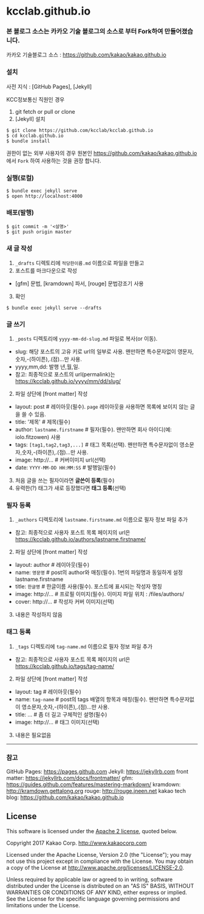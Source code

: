 kcclab.github.io
==============

### 본 블로그 소스는 카카오 기술 블로그의 소스로 부터 Fork하여 만들어졌습니다.
카카오 기술블로그 소스 : <https://github.com/kakao/kakao.github.io>

### 설치
사전 지식 : [GitHub Pages], [Jekyll]

KCC정보통신 직원인 경우
1. git fetch or pull or clone
2. [Jekyll] 설치

```console
$ git clone https://github.com/kcclab/kcclab.github.io
$ cd kcclab.github.io
$ bundle install
```

권한이 없는 외부 사용자의 경우 원본인 <https://github.com/kakao/kakao.github.io> 에서 `Fork` 하여 사용하는 것을 권장 합니다.

### 실행(로컬)

```
$ bundle exec jekyll serve
$ open http://localhost:4000
```

### 배포(발행)
```
$ git commit -m '<설명>'
$ git push origin master
````

### 새 글 작성

1. `_drafts` 디렉토리에 `적당한이름.md` 이름으로 파일을 만들고
2. 포스트를 마크다운으로 작성
  - [gfm] 문법, [kramdown] 파서, [rouge] 문법강조기 사용
3. 확인 
```
$ bundle exec jekyll serve --drafts
```

### 글 쓰기

1. `_posts` 디렉토리에 `yyyy-mm-dd-slug.md` 파일로 복사(or 이동).
 - slug: 해당 포스트의 고유 키로 url의 일부로 사용. 왠만하면 특수문자없이 영문자,숫자,-(하이픈),.(점)...만 사용.
 - yyyy,mm,dd: 발행 년,월,일.
 - 참고: 최종적으로 포스트의 url(permalink)는 https://kcclab.github.io/yyyy/mm/dd/slug/
2. 파일 상단에 [front matter] 작성
 - layout: post # 레이아웃(필수). `page` 레이아웃을 사용하면 목록에 보이지 않는 글을 쓸 수 있음.
 - title: '제목' # 제목(필수)
 - author: `lastname.firstname` # 필자(필수). 왠만하면 회사 아이디(예: iolo.fitzowen) 사용
 - tags: `[tag1,tag2,tag3,...]` # 태그 목록(선택). 왠만하면 특수문자없이 영소문자,숫자,-(하이픈),.(점)...만 사용.
 - image: http://... # 커버이미지 url(선택)
 - date: `YYYY-MM-DD HH:MM:SS` # 발행일(필수)
3. 처음 글을 쓰는 필자이라면 **글쓴이 등록**(필수)
4. 유력한(?) 태그가 새로 등장했다면 **태그 등록**(선택)

### 필자 등록

1. `_authors` 디렉토리에 `lastname.firstname.md` 이름으로 필자 정보 파일 추가
 - 참고: 최종적으로 사용자 포스트 목록 페이지의 url은 https://kcclab.github.io/authors/lastname.firstname/
2. 파일 상단에 [front matter] 작성
 - layout: author # 레이아웃(필수)
 - name: `영문명` # post의 author와 매칭(필수). 1번의 파일명과 동일하게 설정 lastname.firstname
 - title: `한글명` # 한글이름 사용(필수). 포스트에 표시되는 작성자 명칭
 - image: http://... # 프로필 이미지(필수). 이미지 파일 위치 : /files/authors/
 - cover: http://... # 작성자 커버 이미지(선택)
3. 내용은 작성하지 않음

### 태그 등록

1. `_tags` 디렉토리에 `tag-name.md` 이름으로 필자 정보 파일 추가
 - 참고: 최종적으로 사용자 포스트 목록 페이지의 url은 https://kcclab.github.io/tags/tag-name/
2. 파일 상단에 [front matter] 작성
 - layout: tag # 레이아웃(필수)
 - name: `tag-name` # post의 tags 배열의 항목과 매칭(필수). 왠만하면 특수문자없이 영소문자,숫자,-(하이픈),.(점)...만 사용.
 - title: ... # 좀 더 길고 구체적인 설명(필수)
 - image: http://... # 태그 이미지(선택)
3. 내용은 필요없음

---

### 참고
GitHub Pages: https://pages.github.com
Jekyll: https://jekyllrb.com
front matter: https://jekyllrb.com/docs/frontmatter/
gfm: https://guides.github.com/features/mastering-markdown/
kramdown: http://kramdown.gettalong.org
rouge: http://rouge.jneen.net
kakao tech blog: https://github.com/kakao/kakao.github.io

## License

This software is licensed under the [Apache 2 license](LICENSE.txt), quoted below.

Copyright 2017 Kakao Corp. <http://www.kakaocorp.com>

Licensed under the Apache License, Version 2.0 (the "License"); you may not use this project except in compliance with the License. You may obtain a copy of the License at http://www.apache.org/licenses/LICENSE-2.0.

Unless required by applicable law or agreed to in writing, software distributed under the License is distributed on an "AS IS" BASIS, WITHOUT WARRANTIES OR CONDITIONS OF ANY KIND, either express or implied. See the License for the specific language governing permissions and limitations under the License.

